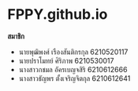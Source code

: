 # FPPY.github.io

**สมาชิก**
* นายพุฒิพงศ์  เรืองสันติกรกุล 6210520117
* นายปราโมทย์ ศิริภาพ 6210530017
* นางสาวกชมล อัครเบญจสิริ 6210612666
* นางสาวธัญพร ตั้งเจริญจิตกุล 6210612641